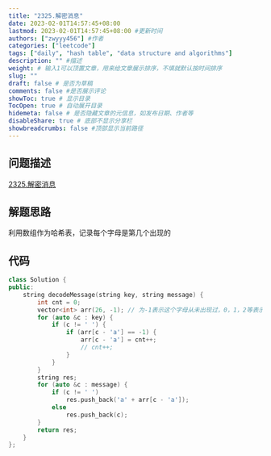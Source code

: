 ```yaml
---
title: "2325.解密消息"
date: 2023-02-01T14:57:45+08:00
lastmod: 2023-02-01T14:57:45+08:00 #更新时间
authors: ["zwyyy456"] #作者
categories: ["leetcode"]
tags: ["daily", "hash table", "data structure and algorithms"]
description: "" #描述
weight: # 输入1可以顶置文章，用来给文章展示排序，不填就默认按时间排序
slug: ""
draft: false # 是否为草稿
comments: false #是否展示评论
showToc: true # 显示目录
TocOpen: true # 自动展开目录
hidemeta: false # 是否隐藏文章的元信息，如发布日期、作者等
disableShare: true # 底部不显示分享栏
showbreadcrumbs: false #顶部显示当前路径
---
```

## 问题描述
[2325.解密消息](https://leetcode.cn/problems/decode-the-message/)

## 解题思路
利用数组作为哈希表，记录每个字母是第几个出现的

## 代码
```cpp
class Solution {
public:
    string decodeMessage(string key, string message) {
        int cnt = 0;
        vector<int> arr(26, -1); // 为-1表示这个字母从未出现过，0，1，2等表示这个字母对应的解密字母
        for (auto &c : key) {
            if (c != ' ') {
                if (arr[c - 'a'] == -1) {
                    arr[c - 'a'] = cnt++;
                    // cnt++;
                }
            }
        }
        string res;
        for (auto &c : message) {
            if (c != ' ')
                res.push_back('a' + arr[c - 'a']);
            else
                res.push_back(c);
        }
        return res;
    }
};
```

